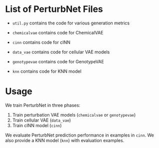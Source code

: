 # List of PerturbNet Files

- `util.py` contains the code for various generation metrics 

- `chemicalvae` contains code for ChemicalVAE 

- `cinn` contains code for cINN 

- `data_vae` contains code for cellular VAE models

- `genotypevae` contains code for GenotypeVAE

- `knn` contains code for KNN model 

# Usage

We train PerturbNet in three phases:

1. Train perturbation VAE models (`chemicalvae` or `genotypevae`)
2. Train cellular VAE (`data_vae`)
3. Train cINN model (`cinn`)


We evaluate PerturbNet prediction performance in examples in `cinn`. We also provide a KNN model (`knn`) with evaluation examples. 